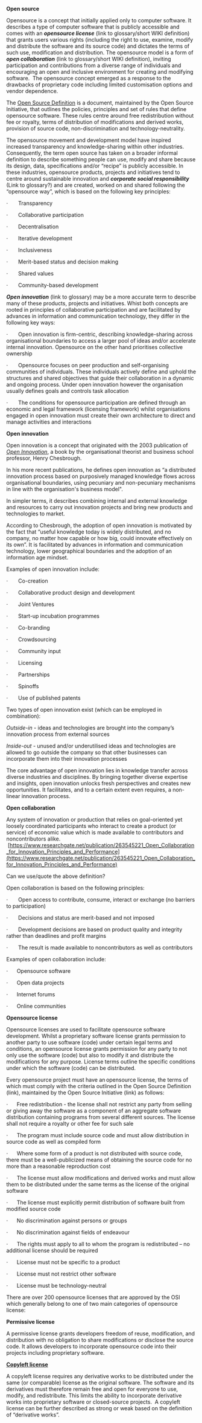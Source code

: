 **Open source**

Opensource is a concept that initially applied only to computer software. It describes a type of computer software that is publicly accessible and comes with an **_opensource license_** (link to glossary/short WIKI definition) that grants users various rights (including the right to use, examine, modify and distribute the software and its source code) and dictates the terms of such use, modification and distribution. The opensource model is a form of **_open collaboration_** (link to glossary/short WIKI definition), inviting participation and contributions from a diverse range of individuals and encouraging an open and inclusive environment for creating and modifying software.  The opensource concept emerged as a response to the drawbacks of proprietary code including limited customisation options and vendor dependence.

The [Open Source Definition](https://opensource.org/definition-annotated) is a document, maintained by the Open Source Initiative, that outlines the policies, principles and set of rules that define opensource software. These rules centre around free redistribution without fee or royalty, terms of distribution of modifications and derived works, provision of source code, non-discrimination and technology-neutrality.

The opensource movement and development model have inspired increased transparency and knowledge-sharing within other industries. Consequently, the term open source has taken on a broader informal definition to describe something people can use, modify and share because its design, data, specifications and/or “recipe” is publicly accessible. In these industries, opensource products, projects and initiatives tend to centre around sustainable innovation and **_corporate social responsibility_** (Link to glossary?) and are created, worked on and shared following the “opensource way”, which is based on the following key principles:

·       Transparency

·       Collaborative participation

·       Decentralisation

·       Iterative development

·       Inclusiveness

·       Merit-based status and decision making

·       Shared values

·       Community-based development

**_Open innovation_** (link to glossary) may be a more accurate term to describe many of these products, projects and initiatives. Whist both concepts are rooted in principles of collaborative participation and are facilitated by advances in information and communication technology, they differ in the following key ways:

·       Open innovation is firm-centric, describing knowledge-sharing across organisational boundaries to access a larger pool of ideas and/or accelerate internal innovation. Opensource on the other hand prioritises collective ownership

·       Opensource focuses on peer production and self-organising communities of individuals. These individuals actively define and uphold the structures and shared objectives that guide their collaboration in a dynamic and ongoing process. Under open innovation however the organisation usually defines goals and controls task allocation

·       The conditions for opensource participation are defined through an economic and legal framework (licensing framework) whilst organisations engaged in open innovation must create their own architecture to direct and manage activities and interactions

**Open innovation**

Open innovation is a concept that originated with the 2003 publication of [_Open Innovation_](http://www.amazon.com/Open-Innovation-Imperative-Profiting-Technology/dp/1422102831/ref=sr_1_1?s=books&ie=UTF8&qid=1284996914&sr=1-1), a book by the organisational theorist and business school professor, Henry Chesbrough.

In his more recent publications, he defines open innovation as “a distributed innovation process based on purposively managed knowledge flows across organisational boundaries, using pecuniary and non-pecuniary mechanisms in line with the organisation's business model".

In simpler terms, it describes combining internal and external knowledge and resources to carry out innovation projects and bring new products and technologies to market.

According to Chesbrough, the adoption of open innovation is motivated by the fact that “useful knowledge today is widely distributed, and no company, no matter how capable or how big, could innovate effectively on its own”. It is facilitated by advances in information and communication technology, lower geographical boundaries and the adoption of an information age mindset.

Examples of open innovation include:

·       Co-creation

·       Collaborative product design and development

·       Joint Ventures

·       Start-up incubation programmes

·       Co-branding

·       Crowdsourcing

·       Community input

·       Licensing

·       Partnerships

·       Spinoffs

·       Use of published patents

Two types of open innovation exist (which can be employed in combination):

_Outside-in_ - ideas and technologies are brought into the company’s innovation process from external sources

_Inside-out_ - unused and/or underutilised ideas and technologies are allowed to go outside the company so that other businesses can incorporate them into their innovation processes

The core advantage of open innovation lies in knowledge transfer across diverse industries and disciplines. By bringing together diverse expertise and insights, open innovation unlocks fresh perspectives and creates new opportunities. It facilitates, and to a certain extent even requires, a non-linear innovation process.

**Open collaboration**

Any system of innovation or production that relies on goal-oriented yet loosely coordinated participants who interact to create a product (or service) of economic value which is made available to contributors and noncontributors alike.  [https://www.researchgate.net/publication/263545221_Open_Collaboration_for_Innovation_Principles_and_Performance](https://www.researchgate.net/publication/263545221_Open_Collaboration_for_Innovation_Principles_and_Performance)

Can we use/quote the above definition?

Open collaboration is based on the following principles:

·       Open access to contribute, consume, interact or exchange (no barriers to participation)

·       Decisions and status are merit-based and not imposed

·       Development decisions are based on product quality and integrity rather than deadlines and profit margins

·       The result is made available to noncontributors as well as contributors

Examples of open collaboration include:

·      Opensource software

·      Open data projects

·      Internet forums

·      Online communities

**Opensource license**

Opensource licenses are used to facilitate opensource software development. Whilst a proprietary software license grants permission to another party to use software (code) under certain legal terms and conditions, an opensource license grants permission for any party to not only use the software (code) but also to modify it and distribute the modifications for any purpose. License terms outline the specific conditions under which the software (code) can be distributed.  

Every opensource project must have an opensource license, the terms of which must comply with the criteria outlined in the Open Source Definition (link), maintained by the Open Source Initiative (link) as follows:

·      Free redistribution - the license shall not restrict any party from selling or giving away the software as a component of an aggregate software distribution containing programs from several different sources. The license shall not require a royalty or other fee for such sale

·      The program must include source code and must allow distribution in source code as well as compiled form

·      Where some form of a product is not distributed with source code, there must be a well-publicized means of obtaining the source code for no more than a reasonable reproduction cost

·      The license must allow modifications and derived works and must allow them to be distributed under the same terms as the license of the original software

·      The license must explicitly permit distribution of software built from modified source code

·      No discrimination against persons or groups

·      No discrimination against fields of endeavour

·      The rights must apply to all to whom the program is redistributed – no additional license should be required

·      License must not be specific to a product

·      License must not restrict other software

·      License must be technology-neutral

There are over 200 opensource licenses that are approved by the OSI which generally belong to one of two main categories of opensource license:

**Permissive license**

A permissive license grants developers freedom of reuse, modification, and distribution with no obligation to share modifications or disclose the source code. It allows developers to incorporate opensource code into their projects including proprietary software.

[**Copyleft license**](https://snyk.io/learn/what-is-copyleft-license/) 

A copyleft license requires any derivative works to be distributed under the same (or comparable) license as the original software. The software and its derivatives must therefore remain free and open for everyone to use, modify, and redistribute. This limits the ability to incorporate derivative works into proprietary software or closed-source projects.  A copyleft license can be further described as strong or weak based on the definition of “derivative works”.